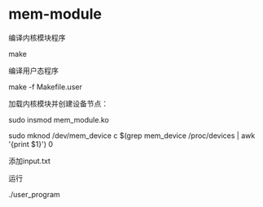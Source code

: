 # mem-module


编译内核模块程序

make


编译用户态程序

make -f Makefile.user


加载内核模块并创建设备节点：

sudo insmod mem_module.ko


sudo mknod /dev/mem_device c $(grep mem_device /proc/devices | awk '{print $1}') 0

添加input.txt

运行

./user_program
